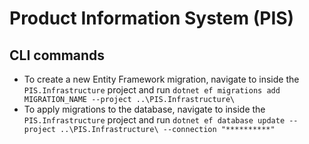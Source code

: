 # Product Information System (PIS)

## CLI commands

 - To create a new Entity Framework migration, navigate to inside the
   `PIS.Infrastructure` project and run `dotnet ef migrations add
   MIGRATION_NAME --project ..\PIS.Infrastructure\`
 - To apply migrations to the database, navigate to inside the
   `PIS.Infrastructure` project and run `dotnet ef database update
   --project ..\PIS.Infrastructure\ --connection "**********"`
